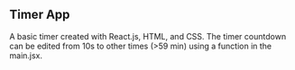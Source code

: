 ## Timer App
A basic timer created with React.js, HTML, and CSS. The timer countdown can be edited from 10s to other times (>59 min) using a function in the main.jsx.
